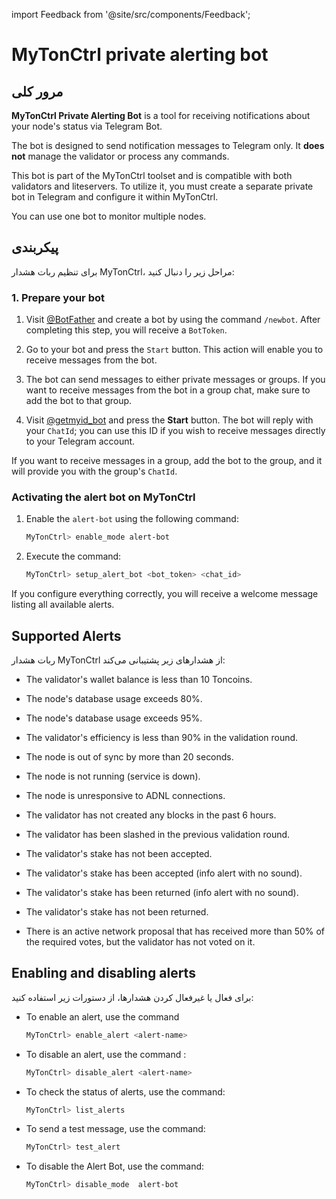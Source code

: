 import Feedback from '@site/src/components/Feedback';

# MyTonCtrl private alerting bot

## مرور کلی

**MyTonCtrl Private Alerting Bot** is a tool for receiving notifications about your node's status via Telegram Bot.

The bot is designed to send notification messages to Telegram only. It **does not** manage the validator or process any commands.

This bot is part of the MyTonCtrl toolset and is compatible with both validators and liteservers. To utilize it, you must create a separate private bot in Telegram and configure it within MyTonCtrl.

You can use one bot to monitor multiple nodes.

## پیکربندی

برای تنظیم ربات هشدار MyTonCtrl، مراحل زیر را دنبال کنید:

### 1. Prepare your bot

1. Visit [@BotFather](https://t.me/BotFather) and create a bot by using the command `/newbot`. After completing this step, you will receive a `BotToken`.

2. Go to your bot and press the `Start` button. This action will enable you to receive messages from the bot.

3. The bot can send messages to either private messages or groups. If you want to receive messages from the bot in a group chat, make sure to add the bot to that group.

4. Visit [@getmyid_bot](\[https://t.me/getmyid_bot]\(https://t.me/getmyid_bot\)) and press the **Start** button. The bot will reply with your `ChatId`; you can use this ID if you wish to receive messages directly to your Telegram account.

If you want to receive messages in a group, add the bot to the group, and it will provide you with the group's `ChatId`.

### Activating the alert bot on MyTonCtrl

1. Enable the `alert-bot` using the following command:

    ```bash
    MyTonCtrl> enable_mode alert-bot
    ```

2. Execute the command:

    ```bash
    MyTonCtrl> setup_alert_bot <bot_token> <chat_id>
    ```

If you configure everything correctly, you will receive a welcome message listing all available alerts.

## Supported Alerts

ربات هشدار MyTonCtrl از هشدارهای زیر پشتیبانی می‌کند:

- The validator's wallet balance is less than 10 Toncoins.

- The node's database usage exceeds 80%.

- The node's database usage exceeds 95%.

- The validator's efficiency is less than 90% in the validation round.

- The node is out of sync by more than 20 seconds.

- The node is not running (service is down).

- The node is unresponsive to ADNL connections.

- The validator has not created any blocks in the past 6 hours.

- The validator has been slashed in the previous validation round.

- The validator's stake has not been accepted.

- The validator's stake has been accepted (info alert with no sound).

- The validator's stake has been returned (info alert with no sound).

- The validator's stake has not been returned.

- There is an active network proposal that has received more than 50% of the required votes, but the validator has not voted on it.

## Enabling and disabling alerts

برای فعال یا غیرفعال کردن هشدارها، از دستورات زیر استفاده کنید:

- To enable an alert, use the command
    ```bash
    MyTonCtrl> enable_alert <alert-name>
    ```
- To disable an alert, use the command :
    ```bash
    MyTonCtrl> disable_alert <alert-name>
    ```
- To check the status of alerts, use the command:
    ```bash
    MyTonCtrl> list_alerts
    ```
- To send a test message, use the command:
    ```bash
    MyTonCtrl> test_alert
    ```
- To disable the Alert Bot, use the command:
    ```bash
    MyTonCtrl> disable_mode  alert-bot
    ```

<Feedback />

